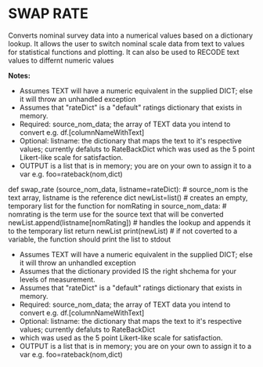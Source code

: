 # SWAP RATE #  

Converts nominal survey data into a numerical values based on a dictionary lookup.  It allows the user to switch nominal scale data from text to values for statistical functions and plotting.  It can also be used to RECODE text values to differnt numeric values

**Notes:**

- Assumes TEXT will have a numeric equivalent in the supplied DICT; else it will throw an unhandled exception 
- Assumes that "rateDict" is a "default" ratings dictionary that exists in memory.
- Required:  source_nom_data; the array of TEXT data you intend to convert e.g. df.[columnNameWithText]
- Optional:  listname:  the dictionary that maps the text to it's respective values; currently defaluts to RateBackDict which was used as the 5 point Likert-like scale for satisfaction.
- OUTPUT is a list that is in memory; you are on your own to assign it to a var e.g. foo=rateback(nom,dict)


def swap_rate (source_nom_data, listname=rateDict):  # source_nom is the text array, listname is the reference dict
    newList=list()  # creates an empty, temporary list for the function
    for nomRating in source_nom_data:  # nomrating is the term use for the source text that will be converted
       newList.append(listname[nomRating])  # handles the lookup and appends it to the temporary list
    return newList
    print(newList) # if not coverted to a variable, the function should print the list to stdout

- Assumes TEXT will have a numeric equivalent in the supplied DICT; else it will throw an unhandled exception 
- Assumes that the dictionary provided IS the right shchema for your levels of measurement.
- Assumes that "rateDict" is a "default" ratings dictionary that exists in memory.
- Required:  source_nom_data; the array of TEXT data you intend to convert e.g. df.[columnNameWithText]
- Optional:  listname:  the dictionary that maps the text to it's respective values; currently defaluts to RateBackDict
- which was used as the 5 point Likert-like scale for satisfaction.
- OUTPUT is a list that is in memory; you are on your own to assign it to a var e.g. foo=rateback(nom,dict)

